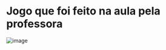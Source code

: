 # Jogo que foi feito na aula pela professora

![image](https://user-images.githubusercontent.com/89542446/182007597-a757cc1e-81ae-48bb-897c-94c596e83e0b.png)
